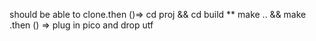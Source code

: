 should be able to clone.then ()=> cd proj && cd build ** make .. && make .then () => plug in pico and drop utf

